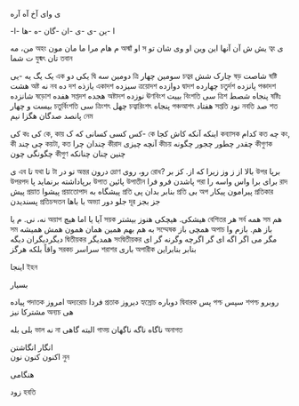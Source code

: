 ی
وای
آخ 
آه
آره

-ا
-ین
-ی
-ی
-ان -گان
-ه
-ها  -ا

من، مه অহং
م هام
مرا
ما
مان مون অস্মাঁ
او স
يش
ش
آن
آنها
اين
وین
او وی 
شان
تو ত্বং
ى
ت
شما যুষ্মৎ
تان তবান

یک یگ یه -یی এক
یکی
دو দ্বি
دومین
سه ত্রি
سومین 
چهار চত্বর
چارک 
شش ষড়
شاصت ষষ্টি
هشت অষ্ট
نه নব
ده দশ
يازذه একাদশ
سيزده ত্রয়োদশ
دوازده দ্বাদশ
چهارده চতুর্দশ
پانزده পঞ্চাদশ
شانزده ষড়োশ
هفده সপ্তদশ
هجده অষ্টাদশ
نوزده ঊণবিংশ
بييت বিংশতি
سی ত্রিশ
پنجاه
شصط ষষ্টিঃ
بيست و چهار চতুর্বিংশতি
سی ত্রিংশৎ
چهل চত্বারিংশৎ
پنجاه পঞ্চআশৎ
هفتاد সপ্ততি
نود নবতি
صد শত
پانصد 
صدگان 
هگزا 
نیم নেম

کی কঃ
کی কে, কায়
کس
کسی
کسانی
که ک- কে
اينکه
آنکه
کاش 
کجا কব্যাসক
کدام কত
چه কং, কী
چی
چند কয়টা, কত
چندان 
چرا কীরাদ
آنچه
چيزی কীচয়
چقدر
چطور
چجور
چگونه কীগুণক 
چگونگی 
چون কীগুণ 
چنین 
چنان
چنانکه
 
ى এব
تا যথা
تا টা
تو 
در অন্তর
درون দ্রোণ
رو، روى রোধ?
بالا
از ز وز
زيرا 
که از. کز
بر উপর
برپا উপরপদ 
برپاداشته 
برنماید 
پا উপাত
پائين উপাতীন 
پاشدن
فرو
فرا পরা
برای برا
واس واسه
را রাদ
پیش প্রয়াত
پیشوا প্রয়াতোপাদ
پیشگاه 
به প্রতি 
بنابر
بدان
پی প্রতি
بی অপ 
پیرامون 
پیکار প্রতিকার
پسندیدن প্রতিচন্দতন
با باها অভ্যা
جلو
دور দূর
جز بجز

نه، نی. م
يا অয়াপ
آیا
یا 
اما
هیچ সয়ক
هیشکی. هیچکی
هنوز
بيشتر বেশিতর
هر সর্ব
همه সম
هم সম
به هم بهم
همین
همان همون 
همش 
همیشه সম্মেষক
همچی
باز অপাচ
باز هم. بازم
وا 
دیگردیگران دیگه দ্বিতীয়কর
همدیگر সংদ্বিতীয়কর
مگر 
می 
اگر اگه ای گر 
اگرچه
وگرنه
گر
ای 
واقاً
بلکه 
هرگز সরকচ
سراسر শরাশর
باری অপারীক
بنابر 
بنابراین 

اينجا ইহন

بسیار 

پياده পদাতক
امروز অদ্যরোচ 
فردا প্রতাক
ديروز হ্যস্রোচ
دوباره দ্বিবারক
پس পশ্চ
سپس শপশ্চ
روبرو
مشترکا
نیز অন্যচ
هی 

بلی بله ভাল
نه না
البته
گاهی গাত্য়
ناگاه ناگه ناگهان অনাগত

انگار
انگاشتن  
اکنون کنون نون নুন

هنگامی

زود হবতি